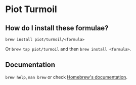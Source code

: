 # Piot Turmoil

## How do I install these formulae?
`brew install piot/turmoil/<formula>`

Or `brew tap piot/turmoil` and then `brew install <formula>`.

## Documentation
`brew help`, `man brew` or check [Homebrew's documentation](https://docs.brew.sh).
